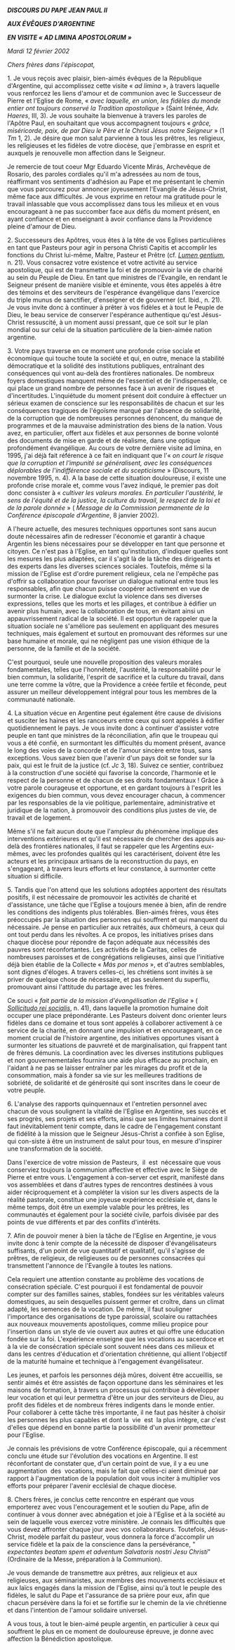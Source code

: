***DISCOURS DU PAPE JEAN PAUL II***

***AUX ÉVÊQUES D'ARGENTINE***

***EN VISITE « *AD LIMINA APOSTOLORUM* »***

*Mardi 12 février 2002*

*Chers frères dans l'épiscopat,*

1. Je vous reçois avec plaisir, bien-aimés évêques de la République d'Argentine, qui accomplissez cette visite « *ad limina* », à travers laquelle vous renforcez les liens d'amour et de communion avec le Successeur de Pierre et l'Eglise de Rome, « *avec laquelle, en union, les fidèles du monde entier ont toujours conservé la Tradition apostolique* » (Saint Irénée, *Adv. Haeres*, III, 3). Je vous souhaite la bienvenue à travers les paroles de l'Apôtre Paul, en souhaitant que vous accompagnent toujours « *grâce, miséricorde, paix, de par Dieu le Père et le Christ Jésus notre Seigneur* » (1 *Tm* 1, 2). Je désire que mon salut parvienne à tous les prêtres, les religieux, les religieuses et les fidèles de votre diocèse, que j'embrasse en esprit et auxquels je renouvelle mon affection dans le Seigneur.

Je remercie de tout coeur Mgr Eduardo Vicente Mirás, Archevêque de Rosario, des paroles cordiales qu'il m'a adressées au nom de tous, réaffirmant vos sentiments d'adhésion au Pape et me présentant le chemin que vous parcourez pour annoncer joyeusement l'Evangile de Jésus-Christ, même face aux difficultés. Je vous exprime en retour ma gratitude pour le travail inlassable que vous accomplissez dans tous les milieux et en vous encourageant à ne pas succomber face aux défis du moment présent, en ayant confiance et en enseignant à avoir confiance dans la Providence pleine d'amour de Dieu.

2. Successeurs des Apôtres, vous êtes à la tête de vos Eglises particulières en tant que Pasteurs pour agir in persona Christi Capitis et accomplir les fonctions du Christ lui-même, Maître, Pasteur et Prêtre (cf. *[Lumen gentium](http://localhost/archive/hist_councils/ii_vatican_council/documents/vat-ii_const_19641121_lumen-gentium_fr.html)*, n. 21). Vous consacrez votre existence et votre activité au service apostolique, qui est de transmettre la foi et de promouvoir la vie de charité au sein du Peuple de Dieu. En tant que ministres de l'Evangile, en rendant le Seigneur présent de manière visible et éminente, vous êtes appelés à être des témoins et des serviteurs de l'espérance évangélique dans l'exercice du triple munus de sanctifier, d'enseigner et de gouverner (cf. Ibid., n. 21). Je vous invite donc à continuer à prêter à vos fidèles et à tout le Peuple de Dieu, le beau service de conserver l'espérance authentique qu'est Jésus-Christ ressuscité, à un moment aussi pressant, que ce soit sur le plan mondial ou sur celui de la situation particulière de la bien-aimée nation argentine.

3. Votre pays traverse en ce moment une profonde crise sociale et économique qui touche toute la société et qui, en outre, menace la stabilité démocratique et la solidité des institutions publiques, entraînant des conséquences qui vont au-delà des frontières nationales. De nombreux foyers domestiques manquent même de l'essentiel et de l'indispensable, ce qui place un grand nombre de personnes face à un avenir de risques et d'incertitudes. L'inquiétude du moment présent doit conduire à effectuer un sérieux examen de conscience sur les responsabilités de chacun et sur les conséquences tragiques de l'égoïsme marqué par l'absence de solidarité, de la corruption que de nombreuses personnes dénoncent, du manque de programmes et de la mauvaise administration des biens de la nation. Vous avez, en particulier, offert aux fidèles et aux personnes de bonne volonté des documents de mise en garde et de réalisme, dans une optique profondément évangélique. Au cours de votre dernière visite ad limina, en 1995, j'ai déjà fait référence à ce fait en indiquant que l'« *on court le risque que la corruption et l'impunité se généralisent, avec les conséquences déplorables de l'indifférence sociale et du scepticisme* » (Discours, 11 novembre 1995, n. 4). A la base de cette situation douloureuse, il existe une profonde crise morale et, comme vous l'avez indiqué, le premier pas doit donc consister à « *cultiver les valeurs morales. En particulier l'austérité, le sens de l'équité et de la justice, la culture du travail, le respect de la loi et de la parole donnée* » ( *Message de la Commission permanente de la Conférence épiscopale d'Argentine*, 8 janvier 2002).

A l'heure actuelle, des mesures techniques opportunes sont sans aucun doute nécessaires afin de redresser l'économie et garantir à chaque Argentin les biens nécessaires pour se développer en tant que personne et citoyen. Ce n'est pas à l'Eglise, en tant qu'institution, d'indiquer quelles sont les mesures les plus adaptées, car il s'agit là de la tâche des dirigeants et des experts dans les diverses sciences sociales. Toutefois, même si la mission de l'Eglise est d'ordre purement religieux, cela ne l'empêche pas d'offrir sa collaboration pour favoriser un dialogue national entre tous les responsables, afin que chacun puisse coopérer activement en vue de surmonter la crise. Le dialogue exclut la violence dans ses diverses expressions, telles que les morts et les pillages, et contribue à édifier un avenir plus humain, avec la collaboration de tous, en évitant ainsi un appauvrissement radical de la société. Il est opportun de rappeler que la situation sociale ne s'améliore pas seulement en appliquant des mesures techniques, mais également et surtout en promouvant des réformes sur une base humaine et morale, qui ne négligent pas une vision éthique de la personne, de la famille et de la société.

C'est pourquoi, seule une nouvelle proposition des valeurs morales fondamentales, telles que l'honnêteté, l'austérité, la responsabilité pour le bien commun, la solidarité, l'esprit de sacrifice et la culture du travail, dans une terre comme la vôtre, que la Providence a créée fertile et féconde, peut assurer un meilleur développement intégral pour tous les membres de la communauté nationale.

4. La situation vécue en Argentine peut également être cause de divisions et susciter les haines et les rancoeurs entre ceux qui sont appelés à édifier quotidiennement le pays. Je vous invite donc à continuer d'assister votre peuple en tant que ministres de la réconciliation, afin que le troupeau qui vous a été confié, en surmontant les difficultés du moment présent, avance le long des voies de la concorde et de l'amour sincère entre tous, sans exceptions. Vous savez bien que l'avenir d'un pays doit se fonder sur la paix, qui est le fruit de la justice (cf. *Jc* 3, 18). Suivez ce sentier, contribuez à la construction d'une société qui favorise la concorde, l'harmonie et le respect de la personne et de chacun de ses droits fondamentaux ! Grâce à votre parole courageuse et opportune, et en gardant toujours à l'esprit les exigences du bien commun, vous devez encourager chacun, à commencer par les responsables de la vie politique, parlementaire, administrative et juridique de la nation, à promouvoir des conditions plus justes de vie, de travail et de logement.

Même s'il ne fait aucun doute que l'ampleur du phénomène implique des interventions extérieures et qu'il est nécessaire de chercher des appuis au-delà des frontières nationales, il faut se rappeler que les Argentins eux-mêmes, avec les profondes qualités qui les caractérisent, doivent être les acteurs et les principaux artisans de la reconstruction du pays, en s'engageant, à travers leurs efforts et leur constance, à surmonter cette situation si difficile.

5. Tandis que l'on attend que les solutions adoptées apportent des résultats positifs, il est nécessaire de promouvoir les activités de charité et d'assistance, une tâche que l'Eglise a toujours menée à bien, afin de rendre les conditions des indigents plus tolérables. Bien-aimés frères, vous êtes préoccupés par la situation des personnes qui souffrent et qui manquent du nécessaire. Je pense en particulier aux retraités, aux chômeurs, à ceux qui ont tout perdu dans les révoltes. A ce propos, les initiatives prises dans chaque diocèse pour répondre de façon adéquate aux nécessités des pauvres sont réconfortantes. Les activités de la Caritas, celles de nombreuses paroisses et de congrégations religieuses, ainsi que l'initiative déjà bien établie de la Collecte « *Más por menos* », et d'autres semblables, sont dignes d'éloges. A travers celles-ci, les chrétiens sont invités à se priver de quelque chose de nécessaire, et pas seulement du superflu, promouvant ainsi l'attitude du partage avec les frères.

Ce souci « *fait partie de la mission d'évangélisation de l'Eglise* » ( *[Sollicitudo rei socialis](/content/john-paul-ii/fr/encyclicals/documents/hf_jp-ii_enc_30121987_sollicitudo-rei-socialis.html)*, n. 41), dans laquelle la promotion humaine doit occuper une place prépondérante. Les Pasteurs doivent donc orienter leurs fidèles dans ce domaine et tous sont appelés à collaborer activement à ce service de la charité, en donnant une impulsion et en encourageant, en ce moment crucial de l'histoire argentine, des initiatives opportunes visant à surmonter les situations de pauvreté et de marginalisation, qui frappent tant de frères démunis. La coordination avec les diverses institutions publiques et non gouvernementales fournira une aide plus efficace au prochain, en l'aidant à ne pas se laisser entraîner par les mirages du profit et de la consommation, mais à fonder sa vie sur les meilleures traditions de sobriété, de solidarité et de générosité qui sont inscrites dans le coeur de votre peuple.

6. L'analyse des rapports quinquennaux et l'entretien personnel avec chacun de vous soulignent la vitalité de l'Eglise en Argentine, ses succès et ses progrès, ses projets et ses efforts, ainsi que ses limites humaines dont il faut inévitablement tenir compte, dans le cadre de l'engagement constant de fidélité à la mission que le Seigneur Jésus-Christ a confiée à son Eglise, qui con-siste à être un instrument de salut pour tous, en mesure d'inspirer une transformation de la société.

Dans l'exercice de votre mission de Pasteurs,  il  est  nécessaire que vous conserviez toujours la communion affective et effective avec le Siège de Pierre et entre vous. L'engagement à con-server cet esprit, manifesté dans vos assemblées et dans d'autres types de rencontres destinées à vous aider réciproquement et à compléter la vision sur les divers aspects de la réalité pastorale, constitue une joyeuse expérience ecclésiale et, dans le même temps, doit être un exemple valable pour les prêtres, les communautés et également pour la société civile, parfois divisée par des points de vue différents et par des conflits d'intérêts.

7. Afin de pouvoir mener à bien la tâche de l'Eglise en Argentine, je vous invite donc à tenir compte de la nécessité de disposer d'évangélisateurs suffisants, d'un point de vue quantitatif et qualitatif, qu'il s'agisse de prêtres, de religieux, de religieuses ou de personnes consacrées qui transmettent l'annonce de l'Evangile à toutes les nations.

Cela requiert une attention constante au problème des vocations de consécration spéciale. C'est pourquoi il est fondamental de pouvoir compter sur des familles saines, stables, fondées sur les véritables valeurs domestiques, au sein desquelles puissent germer et croître, dans un climat adapté, les semences de la vocation. De même, il faut souligner l'importance des organisations de type paroissial, scolaire ou rattachées aux nouveaux mouvements apostoliques, comme milieu propice pour l'insertion dans un style de vie ouvert aux autres et qui offre une éducation fondée sur la foi. L'expérience enseigne que les vocations au sacerdoce et à la vie de consécration spéciale sont souvent nées dans ces milieux et dans les centres d'éducation et d'orientation chrétienne, qui allient l'objectif de la maturité humaine et technique à l'engagement évangélisateur.

Les jeunes, et parfois les personnes déjà mûres, doivent être accueillis, se sentir aimés et être assistés de façon opportune dans les séminaires et les maisons de formation, à travers un processus qui contribue à développer leur vocation et qui leur permettra d'être un jour des serviteurs de Dieu, au profit des fidèles et de nombreux frères indigents dans le monde entier. Pour collaborer à cette tâche très importante, il ne faut pas hésiter à choisir les personnes les plus capables et dont la  vie  est  la plus intègre, car c'est d'elles que dépend en bonne partie la possibilité d'un avenir prometteur pour l'Eglise.

Je connais les prévisions de votre Conférence épiscopale, qui a récemment conclu une étude sur l'évolution des vocations en Argentine. Il est réconfortant de constater que, d'un certain point de vue, il y a eu une augmentation  des  vocations, mais le fait que celles-ci aient diminué par rapport à l'augmentation de la population doit vous inciter à multiplier vos efforts pour préparer l'avenir ecclésial de chaque diocèse.

8. Chers frères, je conclus cette rencontre en espérant que vous emporterez avec vous l'encouragement et le soutien du Pape, afin de continuer à vous donner avec abnégation et joie à l'Eglise et à la société au sein de laquelle vous exercez votre ministère. Je connais les difficultés que vous devez affronter chaque jour avec vos collaborateurs. Toutefois, Jésus-Christ, modèle parfait du pasteur, vous donnera la force d'accomplir un service fidèle et la paix de la conscience dans la persévérance, " *expectantes beatam spem et adventum Salvatoris nostri Jesu Christi*" (Ordinaire de la Messe, préparation à la Communion).

Je vous demande de transmettre aux prêtres, aux religieux et aux religieuses, aux séminaristes, aux membres des mouvements ecclésiaux et aux laïcs engagés dans la mission de l'Eglise, ainsi qu'à tout le peuple des fidèles, le salut du Pape et l'assurance de sa prière pour eux, afin que chacun persévère dans la foi et se fortifie sur le chemin de la vie chrétienne et dans l'intention de l'amour solidaire universel.

A vous tous, à tout le bien-aimé peuple argentin, en particulier à ceux qui souffrent le plus en ce moment de douloureuse épreuve, je donne avec affection la Bénédiction apostolique.